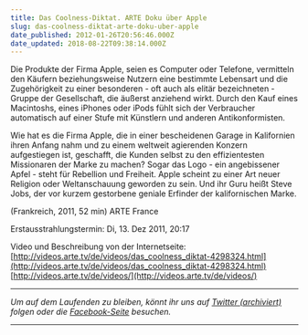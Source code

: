 ```yaml
---
title: Das Coolness-Diktat. ARTE Doku über Apple
slug: das-coolness-diktat-arte-doku-uber-apple
date_published: 2012-01-26T20:56:46.000Z
date_updated: 2018-08-22T09:38:14.000Z
---
```


Die Produkte der Firma Apple, seien es Computer oder Telefone, vermitteln den Käufern beziehungsweise Nutzern eine bestimmte Lebensart und die Zugehörigkeit zu einer besonderen - oft auch als elitär bezeichneten - Gruppe der Gesellschaft, die äußerst anziehend wirkt. Durch den Kauf eines Macintoshs, eines iPhones oder iPods fühlt sich der Verbraucher automatisch auf einer Stufe mit Künstlern und anderen Antikonformisten.

Wie hat es die Firma Apple, die in einer bescheidenen Garage in Kalifornien ihren Anfang nahm und zu einem weltweit agierenden Konzern aufgestiegen ist, geschafft, die Kunden selbst zu den effizientesten Missionaren der Marke zu machen? Sogar das Logo - ein angebissener Apfel - steht für Rebellion und Freiheit. Apple scheint zu einer Art neuer Religion oder Weltanschauung geworden zu sein. Und ihr Guru heißt Steve Jobs, der vor kurzem gestorbene geniale Erfinder der kalifornischen Marke.

(Frankreich, 2011, 52 min) ARTE France

Erstausstrahlungstermin: Di, 13. Dez 2011, 20:17

Video und Beschreibung von der Internetseite:
[http://videos.arte.tv/de/videos/das_coolness_diktat-4298324.html](http://videos.arte.tv/de/videos/das_coolness_diktat-4298324.html)
[http://videos.arte.tv/de/videos/](http://videos.arte.tv/de/videos/)

---

*Um auf dem Laufenden zu bleiben, könnt ihr uns auf [Twitter (archiviert)](http://web.archive.org/web/20250905043545/https://twitter.com/) folgen oder die [Facebook-Seite](http://de-de.facebook.com/pages/thafaker-auf-Beton/154600141278763) besuchen.*

---
